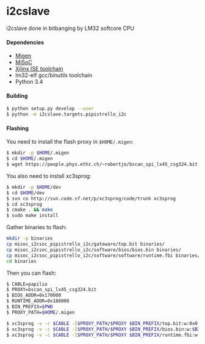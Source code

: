 # i2cslave
i2cslave done in bitbanging by LM32 softcore CPU

#### Dependencies

* [Migen](https://github.com/m-labs/migen)
* [MiSoC](https://github.com/m-labs/misoc)
* [Xilinx ISE toolchain](http://www.xilinx.com/support/download/index.html/content/xilinx/en/downloadNav/design-tools.html)
* lm32-elf gcc/binutils toolchain
* Python 3.4

#### Building

```bash
$ python setup.py develop --user
$ python -m i2cslave.targets.pipistrello_i2c
```

#### Flashing

You need to install the flash proxy in `$HOME/.migen`: 
```bash
$ mkdir -p $HOME/.migen
$ cd $HOME/.migen
$ wget https://people.phys.ethz.ch/~robertjo/bscan_spi_lx45_csg324.bit
```

You also need to install xc3sprog: 
```bash
$ mkdir -p $HOME/dev
$ cd $HOME/dev
$ svn co http://svn.code.sf.net/p/xc3sprog/code/trunk xc3sprog
$ cd xc3sprog
$ cmake . && make
$ sudo make install
```

Gather binaries to flash:

```bash
mkdir -p binaries
cp misoc_i2csoc_pipistrello_i2c/gateware/top.bit binaries/
cp misoc_i2csoc_pipistrello_i2c/software/bios/bios.bin binaries/
cp misoc_i2csoc_pipistrello_i2c/software/software/runtime.fbi binaries/
cd binaries
```

Then you can flash:

```bash
$ CABLE=papilio
$ PROXY=bscan_spi_lx45_csg324.bit
$ BIOS_ADDR=0x170000
$ RUNTIME_ADDR=0x180000
$ BIN_PREFIX=$PWD
$ PROXY_PATH=$HOME/.migen

$ xc3sprog -v -c $CABLE -I$PROXY_PATH/$PROXY $BIN_PREFIX/top.bit:w:0x0:BIT
$ xc3sprog -v -c $CABLE -I$PROXY_PATH/$PROXY $BIN_PREFIX/bios.bin:w:$BIOS_ADDR:BIN
$ xc3sprog -v -c $CABLE -I$PROXY_PATH/$PROXY $BIN_PREFIX/runtime.fbi:w:$RUNTIME_ADDR:BIN

```
